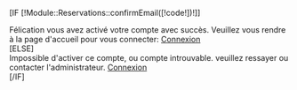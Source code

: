 [IF [!Module::Reservations::confirmEmail([!code!])!]]
<div class="alert alert-success">Félication vous avez activé votre compte avec succès. Veuillez vous rendre à la page d'accueil pour vous connecter: <a href="/">Connexion</a></div>
[ELSE]
<div class="alert alert-danger">Impossible d'activer ce compte, ou compte introuvable. veuillez ressayer ou contacter l'administrateur.  <a href="/">Connexion</a></div>
[/IF]